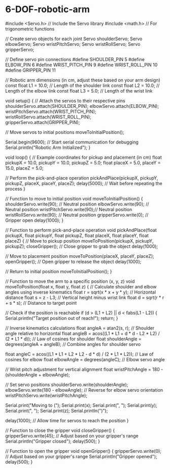 # 6-DOF-robotic-arm

#include <Servo.h> // Include the Servo library
#include <math.h>  // For trigonometric functions

// Create servo objects for each joint
Servo shoulderServo;
Servo elbowServo;
Servo wristPitchServo;
Servo wristRollServo;
Servo gripperServo;

// Define servo pin connections
#define SHOULDER_PIN 5
#define ELBOW_PIN 6
#define WRIST_PITCH_PIN 9
#define WRIST_ROLL_PIN 10
#define GRIPPER_PIN 11

// Robotic arm dimensions (in cm, adjust these based on your arm design)
const float L1 = 10.0; // Length of the shoulder link
const float L2 = 10.0; // Length of the elbow link
const float L3 = 5.0;  // Length of the wrist link

void setup() {
  // Attach the servos to their respective pins
  shoulderServo.attach(SHOULDER_PIN);
  elbowServo.attach(ELBOW_PIN);
  wristPitchServo.attach(WRIST_PITCH_PIN);
  wristRollServo.attach(WRIST_ROLL_PIN);
  gripperServo.attach(GRIPPER_PIN);

  // Move servos to initial positions
  moveToInitialPosition();

  Serial.begin(9600); // Start serial communication for debugging
  Serial.println("Robotic Arm Initialized");
}

void loop() {
  // Example coordinates for pickup and placement (in cm)
  float pickupX = 10.0, pickupY = 10.0, pickupZ = 5.0;
  float placeX = 5.0, placeY = 15.0, placeZ = 5.0;

  // Perform the pick-and-place operation
  pickAndPlace(pickupX, pickupY, pickupZ, placeX, placeY, placeZ);
  delay(5000); // Wait before repeating the process
}

// Function to move to initial position
void moveToInitialPosition() {
  shoulderServo.write(90);  // Neutral position
  elbowServo.write(90);     // Neutral position
  wristPitchServo.write(90);// Neutral position
  wristRollServo.write(90); // Neutral position
  gripperServo.write(0);    // Gripper open
  delay(1000);
}

// Function to perform pick-and-place operation
void pickAndPlace(float pickupX, float pickupY, float pickupZ, float placeX, float placeY, float placeZ) {
  // Move to pickup position
  moveToPosition(pickupX, pickupY, pickupZ);
  closeGripper(); // Close gripper to grab the object
  delay(1000);

  // Move to placement position
  moveToPosition(placeX, placeY, placeZ);
  openGripper(); // Open gripper to release the object
  delay(1000);

  // Return to initial position
  moveToInitialPosition();
}

// Function to move the arm to a specific position (x, y, z)
void moveToPosition(float x, float y, float z) {
  // Calculate shoulder and elbow angles using inverse kinematics
  float r = sqrt(x * x + y * y); // Horizontal distance
  float s = z - L3;             // Vertical height minus wrist link
  float d = sqrt(r * r + s * s); // Distance to target point

  // Check if the position is reachable
  if (d > (L1 + L2) || d < fabs(L1 - L2)) {
    Serial.println("Target position out of reach!");
    return;
  }

  // Inverse kinematics calculations
  float angleA = atan2(s, r); // Shoulder angle relative to horizontal
  float angleB = acos((L1 * L1 + d * d - L2 * L2) / (2 * L1 * d)); // Law of cosines for shoulder
  float shoulderAngle = degrees(angleA + angleB); // Combine angles for shoulder servo

  float angleC = acos((L1 * L1 + L2 * L2 - d * d) / (2 * L1 * L2)); // Law of cosines for elbow
  float elbowAngle = degrees(angleC); // Elbow servo angle

  // Wrist pitch adjustment for vertical alignment
  float wristPitchAngle = 180 - (shoulderAngle + elbowAngle);

  // Set servo positions
  shoulderServo.write(shoulderAngle);
  elbowServo.write(180 - elbowAngle); // Reverse for elbow servo orientation
  wristPitchServo.write(wristPitchAngle);

  Serial.print("Moving to (");
  Serial.print(x);
  Serial.print(", ");
  Serial.print(y);
  Serial.print(", ");
  Serial.print(z);
  Serial.println(")");

  delay(1000); // Allow time for servos to reach the position
}

// Function to close the gripper
void closeGripper() {
  gripperServo.write(45); // Adjust based on your gripper's range
  Serial.println("Gripper closed");
  delay(500);
}

// Function to open the gripper
void openGripper() {
  gripperServo.write(0); // Adjust based on your gripper's range
  Serial.println("Gripper opened");
  delay(500);
}
